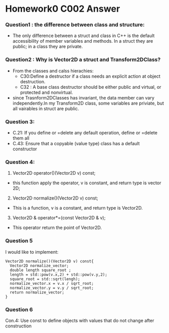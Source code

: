 # Homework0 C002 Answer

### Question1 : the difference between class and structure:
*  The only difference between a struct and class in C++ is the default accessibility of member variables and methods. In a struct they are public; in a class they are private.

### Question2 : Why is Vector2D a struct and Transform2DClass?
* From the classes and calss hierachies:
  - C30:Define a destructor if a class needs an explicit action at object destruction.
  - C32 : A base class destructor should be either public and virtual, or protected and nonvirtual.       
* since Trasnform2DClasses has invariant, the data member can vary independently.In my Transform2D class, some variables are priviate, but all vairables in struct are public.

### Question 3:
* C.21: If you define or =delete any default operation, define or =delete them all
* C.43: Ensure that a copyable (value type) class has a default constructor

### Question 4:
1.  Vector2D operator()(Vector2D v) const;
   * this function apply the operator, v is constant, and return type is vector 2D;  
2.  Vector2D normalize()(Vector2D v) const;
   * This is a function, v is a constant, and return type is Vector2D.
3.  Vector2D & operator*=(const Vector2D & v);
  * This operator return the point of Vector2D.

### Question 5
I would like to implement:
```
Vector2D normalize()(Vector2D v) const{
  Vector2D normalize_vector;
  double length square_root ;
  length = std::pow(v.x,2) + std::pow(v.y,2);
  square_root = std::sqrt(lengh);
  normalize_vector.x = v.x / sqrt_root;
  normalize_vector.y = v.y / sqrt_root;
  return normalize_vector;
}
```
### Question 6
Con.4: Use const to define objects with values that do not change after construction
